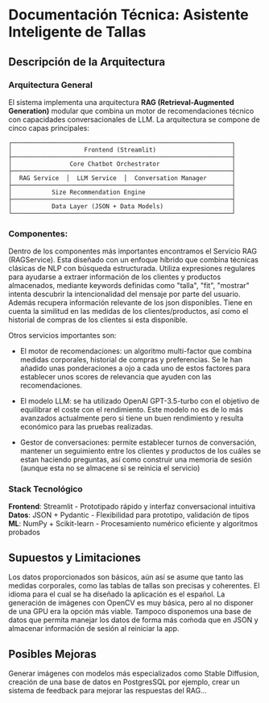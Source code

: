 # Documentación Técnica: Asistente Inteligente de Tallas

## Descripción de la Arquitectura

### Arquitectura General
El sistema implementa una arquitectura **RAG (Retrieval-Augmented Generation)** modular que combina un motor de recomendaciones técnico con capacidades conversacionales de LLM. La arquitectura se compone de cinco capas principales:

```
┌─────────────────────────────────────────────────────────────┐
│                    Frontend (Streamlit)                     │
├─────────────────────────────────────────────────────────────┤
│                Core Chatbot Orchestrator                    │
├─────────────────────────────────────────────────────────────┤
│  RAG Service  │  LLM Service  │  Conversation Manager       │
├─────────────────────────────────────────────────────────────┤
│           Size Recommendation Engine                        │
├─────────────────────────────────────────────────────────────┤
│           Data Layer (JSON + Data Models)                   │
└─────────────────────────────────────────────────────────────┘
```

### Componentes:

Dentro de los componentes más importantes encontramos el Servicio RAG (RAGService). Esta diseñado con un enfoque híbrido que combina técnicas clásicas de NLP con búsqueda estructurada. Utiliza expresiones regulares para ayudarse a extraer información de los clientes y productos almacenados, mediante keywords definidas como "talla", "fit", "mostrar" intenta descubrir la intencionalidad del mensaje por parte del usuario. Además recupera información relevante de los json disponibles.
Tiene en cuenta la similitud en las medidas de los clientes/productos, así como el historial de compras de los clientes si esta disponible.

Otros servicios importantes son:
- El motor de recomendaciones: un algoritmo multi-factor que combina medidas corporales, historial de compras y preferencias. Se le han añadido unas ponderaciones a ojo a cada uno de estos factores para establecer unos scores de relevancia que ayuden con las recomendaciones.

- El modelo LLM: se ha utilizado OpenAI GPT-3.5-turbo con el objetivo de equilibrar el coste con el rendimiento. Este modelo no es de lo más avanzados actualmente pero si tiene un buen rendimiento y resulta económico para las pruebas realizadas.

- Gestor de conversaciones: permite establecer turnos de conversación, mantener un seguimiento entre los clientes y productos de los cuáles se estan haciendo preguntas, así como construir una memoria de sesión (aunque esta no se almacene si se reinicia el servicio)

### Stack Tecnológico
**Frontend**: Streamlit - Prototipado rápido y interfaz conversacional intuitiva
**Datos**: JSON + Pydantic - Flexibilidad para prototipo, validación de tipos
**ML**: NumPy + Scikit-learn - Procesamiento numérico eficiente y algoritmos probados

## Supuestos y Limitaciones

Los datos proporcionados son básicos, aún así se asume que tanto las medidas corporales, como las tablas de tallas son precisas y coherentes.
El idioma para el cual se ha diseñado la aplicación es el español.
La generación de imágenes con OpenCV es muy básica, pero al no disponer de una GPU era la opción más viable.
Tampoco disponemos una base de datos que permita manejar los datos de forma más coḿoda que en JSON y almacenar información de sesión al reiniciar la app.

## Posibles Mejoras

Generar imágenes con modelos más especializados como Stable Diffusion, creación de una base de datos en PostgresSQL por ejemplo, crear un sistema de feedback para mejorar las respuestas del RAG...
